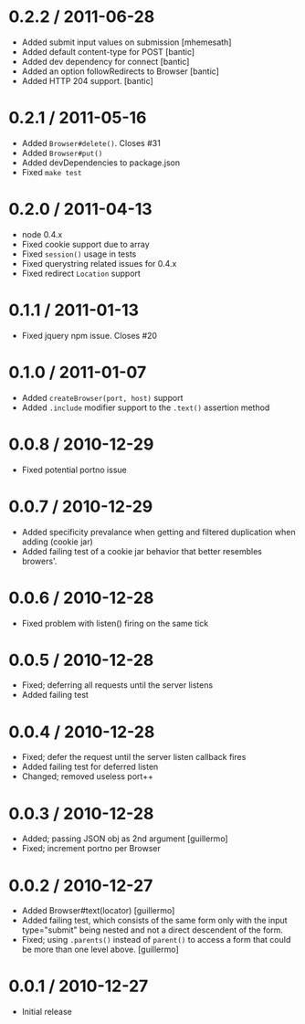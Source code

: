
0.2.2 / 2011-06-28 
==================

  * Added submit input values on submission [mhemesath]
  * Added default content-type for POST [bantic]
  * Added dev dependency for connect [bantic]
  * Added an option followRedirects to Browser [bantic]
  * Added HTTP 204 support. [bantic]

0.2.1 / 2011-05-16 
==================

  * Added `Browser#delete()`. Closes #31
  * Added `Browser#put()`
  * Added devDependencies to package.json
  * Fixed `make test`

0.2.0 / 2011-04-13 
==================

  * node 0.4.x
  * Fixed cookie support due to array
  * Fixed `session()` usage in tests
  * Fixed querystring related issues for 0.4.x
  * Fixed redirect `Location` support

0.1.1 / 2011-01-13 
==================

  * Fixed jquery npm issue. Closes #20

0.1.0 / 2011-01-07 
==================

  * Added `createBrowser(port, host)` support
  * Added `.include` modifier support to the `.text()` assertion method

0.0.8 / 2010-12-29 
==================

  * Fixed potential portno issue

0.0.7 / 2010-12-29 
==================

  * Added specificity prevalance when getting and filtered duplication when adding (cookie jar)
  * Added failing test of a cookie jar behavior that better resembles browers'.

0.0.6 / 2010-12-28 
==================

  * Fixed problem with listen() firing on the same tick

0.0.5 / 2010-12-28 
==================

  * Fixed; deferring all requests until the server listens
  * Added failing test

0.0.4 / 2010-12-28 
==================

  * Fixed; defer the request until the server listen callback fires
  * Added failing test for deferred listen
  * Changed; removed useless port++

0.0.3 / 2010-12-28 
==================

  * Added; passing JSON obj as 2nd argument [guillermo]
  * Fixed; increment portno per Browser

0.0.2 / 2010-12-27 
==================

  * Added Browser#text(locator) [guillermo]
  * Added failing test, which consists of the same form only with the input type="submit" being nested and not a direct descendent of the form.
  * Fixed; using `.parents()` instead of `parent()` to access a form that could be more than one level above. [guillermo]

0.0.1 / 2010-12-27 
==================

  * Initial release
